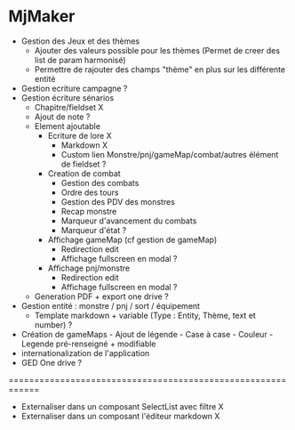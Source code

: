 # MjMaker
- Gestion des Jeux et des thèmes 
	- Ajouter des valeurs possible pour les thèmes (Permet de creer des list de param harmonisé)
	- Permettre de rajouter des champs "thème" en plus sur les différente entité 
- Gestion ecriture campagne ?
- Gestion écriture sénarios
 	- Chapitre/fieldset X
	- Ajout de note ?
	- Element ajoutable	
		- Ecriture de lore X
			- Markdown X
			- Custom lien Monstre/pnj/gameMap/combat/autres élément de fieldset ?
		- Creation de combat
			- Gestion des combats
			- Ordre des tours
			- Gestion des PDV des monstres
			- Recap monstre
			- Marqueur d'avancement du combats
			- Marqueur d'état ?
		- Affichage gameMap (cf gestion de gameMap)
			- Redirection edit
			- Affichage fullscreen en modal ?
		- Affichage pnj/monstre
		 	- Redirection edit
			- Affichage fullscreen en modal ?
	- Generation PDF + export one drive ?
- Gestion entité : monstre / pnj / sort / équipement
	- Template markdown + variable (Type : Entity, Thème, text et number)  ?
- Création de gameMaps
		- Ajout de légende
		- Case à case
		- Couleur
		- Legende pré-renseigné + modifiable
- internationalization de l'application
- GED One drive ?
	
============================================================
- Externaliser dans un composant SelectList avec filtre X
- Externaliser dans un composant l'éditeur markdown X
